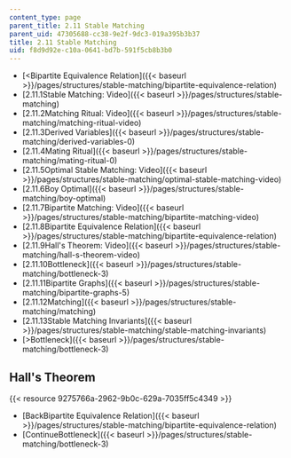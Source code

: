 ```yaml
---
content_type: page
parent_title: 2.11 Stable Matching
parent_uid: 47305688-cc38-9e2f-9dc3-019a395b3b37
title: 2.11 Stable Matching
uid: f8d9d92e-c10a-0641-bd7b-591f5cb8b3b0
---
```


*   [\<Bipartite Equivalence Relation]({{< baseurl >}}/pages/structures/stable-matching/bipartite-equivalence-relation)
*   [2.11.1Stable Matching: Video]({{< baseurl >}}/pages/structures/stable-matching)
*   [2.11.2Matching Ritual: Video]({{< baseurl >}}/pages/structures/stable-matching/matching-ritual-video)
*   [2.11.3Derived Variables]({{< baseurl >}}/pages/structures/stable-matching/derived-variables-0)
*   [2.11.4Mating Ritual]({{< baseurl >}}/pages/structures/stable-matching/mating-ritual-0)
*   [2.11.5Optimal Stable Matching: Video]({{< baseurl >}}/pages/structures/stable-matching/optimal-stable-matching-video)
*   [2.11.6Boy Optimal]({{< baseurl >}}/pages/structures/stable-matching/boy-optimal)
*   [2.11.7Bipartite Matching: Video]({{< baseurl >}}/pages/structures/stable-matching/bipartite-matching-video)
*   [2.11.8Bipartite Equivalence Relation]({{< baseurl >}}/pages/structures/stable-matching/bipartite-equivalence-relation)
*   [2.11.9Hall's Theorem: Video]({{< baseurl >}}/pages/structures/stable-matching/hall-s-theorem-video)
*   [2.11.10Bottleneck]({{< baseurl >}}/pages/structures/stable-matching/bottleneck-3)
*   [2.11.11Bipartite Graphs]({{< baseurl >}}/pages/structures/stable-matching/bipartite-graphs-5)
*   [2.11.12Matching]({{< baseurl >}}/pages/structures/stable-matching/matching)
*   [2.11.13Stable Matching Invariants]({{< baseurl >}}/pages/structures/stable-matching/stable-matching-invariants)
*   [\>Bottleneck]({{< baseurl >}}/pages/structures/stable-matching/bottleneck-3)

Hall's Theorem
--------------

{{< resource 9275766a-2962-9b0c-629a-7035ff5c4349 >}}

*   [BackBipartite Equivalence Relation]({{< baseurl >}}/pages/structures/stable-matching/bipartite-equivalence-relation)
*   [ContinueBottleneck]({{< baseurl >}}/pages/structures/stable-matching/bottleneck-3)